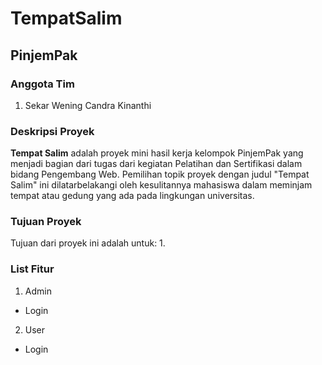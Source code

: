 # TempatSalim
## PinjemPak
### Anggota Tim
1. Sekar Wening Candra Kinanthi

### Deskripsi Proyek
**Tempat Salim** adalah proyek mini hasil kerja kelompok PinjemPak yang menjadi bagian dari tugas dari kegiatan Pelatihan dan Sertifikasi dalam bidang Pengembang Web. Pemilihan topik proyek dengan judul "Tempat Salim" ini dilatarbelakangi oleh kesulitannya mahasiswa dalam meminjam tempat atau gedung yang ada pada lingkungan universitas.
### Tujuan Proyek
Tujuan dari proyek ini adalah untuk:
1. 
### List Fitur
1. Admin
  * Login
2. User
  * Login
